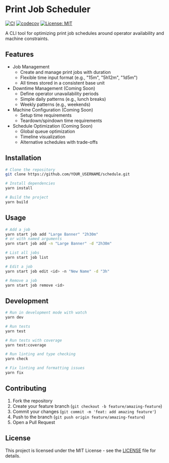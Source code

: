 # Print Job Scheduler

[![CI](https://github.com/YOUR_USERNAME/schedule/actions/workflows/ci.yml/badge.svg)](https://github.com/YOUR_USERNAME/schedule/actions/workflows/ci.yml)
[![codecov](https://codecov.io/gh/YOUR_USERNAME/schedule/branch/main/graph/badge.svg)](https://codecov.io/gh/YOUR_USERNAME/schedule)
[![License: MIT](https://img.shields.io/badge/License-MIT-yellow.svg)](https://opensource.org/licenses/MIT)

A CLI tool for optimizing print job schedules around operator availability and machine constraints.

## Features

- Job Management
  - Create and manage print jobs with duration
  - Flexible time input format (e.g., "15m", "5h12m", "1d5m")
  - All times stored in a consistent base unit
- Downtime Management (Coming Soon)
  - Define operator unavailability periods
  - Simple daily patterns (e.g., lunch breaks)
  - Weekly patterns (e.g., weekends)
- Machine Configuration (Coming Soon)
  - Setup time requirements
  - Teardown/spindown time requirements
- Schedule Optimization (Coming Soon)
  - Global queue optimization
  - Timeline visualization
  - Alternative schedules with trade-offs

## Installation

```bash
# Clone the repository
git clone https://github.com/YOUR_USERNAME/schedule.git

# Install dependencies
yarn install

# Build the project
yarn build
```

## Usage

```bash
# Add a job
yarn start job add "Large Banner" "2h30m"
# or with named arguments
yarn start job add -n "Large Banner" -d "2h30m"

# List all jobs
yarn start job list

# Edit a job
yarn start job edit <id> -n "New Name" -d "3h"

# Remove a job
yarn start job remove <id>
```

## Development

```bash
# Run in development mode with watch
yarn dev

# Run tests
yarn test

# Run tests with coverage
yarn test:coverage

# Run linting and type checking
yarn check

# Fix linting and formatting issues
yarn fix
```

## Contributing

1. Fork the repository
2. Create your feature branch (`git checkout -b feature/amazing-feature`)
3. Commit your changes (`git commit -m 'feat: add amazing feature'`)
4. Push to the branch (`git push origin feature/amazing-feature`)
5. Open a Pull Request

## License

This project is licensed under the MIT License - see the [LICENSE](LICENSE) file for details.
